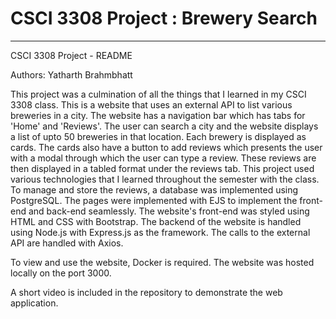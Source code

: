 # CSCI 3308 Project : Brewery Search

---

CSCI 3308 Project - README

Authors: Yatharth Brahmbhatt

This project was a culmination of all the things that I learned in my CSCI 3308 class. This is a website that uses an external API to list various breweries in a city. The website has a navigation bar which has tabs for 'Home' and 'Reviews'. The user can search a city and the website displays a list of upto 50 breweries in that location. Each brewery is displayed as cards. The cards also have a button to add reviews which presents the user with a modal through which the user can type a review. These reviews are then displayed in a tabled format under the reviews tab.
This project used various technologies that I learned throughout the semester with the class. To manage and store the reviews, a database was implemented using PostgreSQL. 
The pages were implemented with EJS to implement the front-end and back-end seamlessly. The website's front-end was styled using HTML and CSS with Bootstrap. The backend of the website is handled using Node.js with Express.js as the framework. The calls to the external API are handled with Axios.

To view and use the website, Docker is required. The website was hosted locally on the port 3000. 

A short video is included in the repository to demonstrate the web application. 
